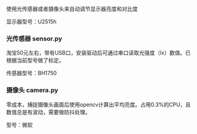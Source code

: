 使用光传感器或者摄像头来自动调节显示器亮度和对比度

显示器型号：U2515h
### 光传感器 sensor.py
淘宝50元左右，带有USB口，安装驱动后可通过串口读取光强度（lx）数值。已根据当前型号做了标定。

传感器型号：BH1750
### 摄像头 camera.py
零成本，捕捉摄像头画面后使用opencv计算出平均亮度。占用0.3%的CPU，且数值总是有波动，需要做防抖处理。

型号：微软